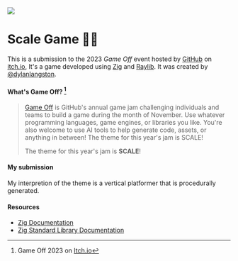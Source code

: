 
<img src="README.svg"/>

[//]: https://github.com/adam-p/markdown-here/wiki/Markdown-Cheatsheet

# Scale Game 🧗‍♂️
This is a submission to the 2023 *Game Off* event hosted by [GitHub](https://github.com/) on [itch.io](https://itch.io/), It's a game developed using [Zig](https://ziglang.org/) and [Raylib](https://www.raylib.com/). It was created by [@dylanlangston](https://github.com/dylanlangston).

#### What's Game Off? [^1]

> [Game Off](https://itch.io/jam/game-off-2023) is GitHub's annual game jam challenging individuals and teams to build a game during the month of November. Use whatever programming languages, game engines, or libraries you like. You're also welcome to use AI tools to help generate code, assets, or anything in between! The theme for this year's jam is SCALE!
>
> The theme for this year's jam is **SCALE**!

#### My submission

My interpretion of the theme is a vertical platformer that is procedurally generated. 

#### Resources
- [Zig Documentation](https://ziglang.org/documentation/master/)
- [Zig Standard Library Documentation](https://ziglang.org/documentation/master/std/#A;std)


[^1]: Game Off 2023 on [Itch.io](https://itch.io/jam/game-off-2023)